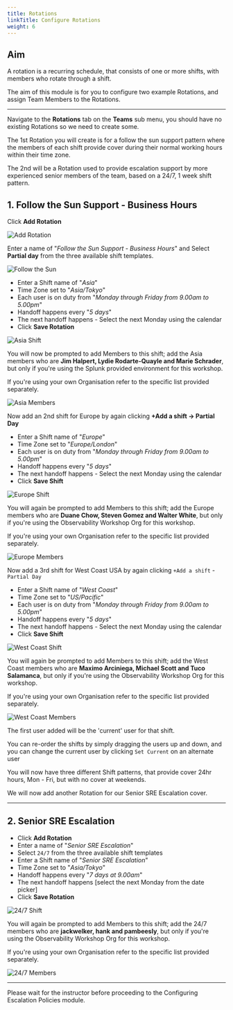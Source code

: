 ```yaml
---
title: Rotations
linkTitle: Configure Rotations
weight: 6
---
```


## Aim

A rotation is a recurring schedule, that consists of one or more shifts, with members who rotate through a shift.

The aim of this module is for you to configure two example Rotations, and assign Team Members to the Rotations.

---

Navigate to the **Rotations** tab on the **Teams** sub menu, you should have no existing Rotations so we need to create some.

The 1st Rotation you will create is for a follow the sun support pattern where the members of each shift provide cover during their normal working hours within their time zone.

The 2nd will be a Rotation used to provide escalation support by more experienced senior members of the team, based on a 24/7, 1 week shift pattern.

## 1. Follow the Sun Support - Business Hours

Click **Add Rotation**

![Add Rotation](../../../images/add-rotation.png)

Enter a name of "*Follow the Sun Support - Business Hours*" and Select **Partial day** from the three available shift templates.

![Follow the Sun](../../../images/follow-the-sun.png)

* Enter a Shift name of "*Asia*"
* Time Zone set to "*Asia/Tokyo*"
* Each user is on duty from "*Monday through Friday from 9.00am to 5.00pm*"
* Handoff happens every "*5 days*"
* The next handoff happens - Select the next Monday using the calendar
* Click **Save Rotation**

![Asia Shift](../../../images/asia-shift.png)

You will now be prompted to add Members to this shift; add the Asia members who are **Jim Halpert, Lydie Rodarte-Quayle and Marie Schrader**, but only if you're using the Splunk provided environment for this workshop.

If you're using your own Organisation refer to the specific list provided separately.

![Asia Members](../../../images/asia-members.png)

Now add an 2nd shift for Europe by again clicking **+Add a shift → Partial Day**

* Enter a Shift name of "*Europe*"
* Time Zone set to "*Europe/London*"
* Each user is on duty from "*Monday through Friday from 9.00am to 5.00pm*"
* Handoff happens every "*5 days*"
* The next handoff happens - Select the next Monday using the calendar
* Click **Save Shift**

![Europe Shift](../../../images/europe-shift.png)

You will again be prompted to add Members to this shift; add the Europe members who are **Duane Chow, Steven Gomez and Walter White**, but only if you're using the Observability Workshop Org for this workshop.

If you're using your own Organisation refer to the specific list provided separately.

![Europe Members](../../../images/europe-members.png)

Now add a 3rd shift for West Coast USA by again clicking `+Add a shift` - `Partial Day`

* Enter a Shift name of "*West Coast*"
* Time Zone set to "*US/Pacific*"
* Each user is on duty from "*Monday through Friday from 9.00am to 5.00pm*"
* Handoff happens every "*5 days*"
* The next handoff happens - Select the next Monday using the calendar
* Click **Save Shift**

![West Coast Shift](../../../images/west-coast-shift.png)

You will again be prompted to add Members to this shift; add the West Coast members who are **Maximo Arciniega, Michael Scott and Tuco Salamanca**, but only if you're using the Observability Workshop Org for this workshop.

If you're using your own Organisation refer to the specific list provided separately.

![West Coast Members](../../../images/west-coast-members.png)

The first user added will be the 'current' user for that shift.

You can re-order the shifts by simply dragging the users up and down, and you can change the current user by clicking `Set Current` on an alternate user

You will now have three different Shift patterns, that provide cover 24hr hours, Mon - Fri, but with no cover at weekends.

We will now add another Rotation for our Senior SRE Escalation cover.

---

## 2. Senior SRE Escalation

* Click **Add Rotation**
* Enter a name of "*Senior SRE Escalation*"
* Select `24/7` from the three available shift templates
* Enter a Shift name of "*Senior SRE Escalation*"
* Time Zone set to "*Asia/Tokyo*"
* Handoff happens every "*7 days at 9.00am*"
* The next handoff happens [select the next Monday from the date picker]
* Click **Save Rotation**

![24/7 Shift](../../../images/24-7-shift.png)

You will again be prompted to add Members to this shift; add the 24/7 members who are **jackwelker, hank and pambeesly**, but only if you're using the Observability Workshop Org for this workshop.

If you're using your own Organisation refer to the specific list provided separately.

![24/7 Members](../../../images/24-7-members.png)

---

Please wait for the instructor before proceeding to the Configuring Escalation Policies module.
